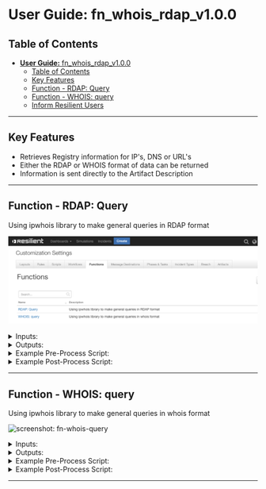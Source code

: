 <!--
  This User README.md is generated by running:
  "resilient-circuits docgen -p fn_whois_rdap --only-user-guide"

  It is best edited using a Text Editor with a Markdown Previewer. VS Code
  is a good example. Checkout https://guides.github.com/features/mastering-markdown/
  for tips on writing with Markdown

  If you make manual edits and run docgen again, a .bak file will be created

  Store any screenshots in the "doc/screenshots" directory and reference them like:
  ![screenshot: screenshot_1](./screenshots/screenshot_1.png)
-->

# **User Guide:** fn_whois_rdap_v1.0.0

## Table of Contents
- [**User Guide:** fn_whois_rdap_v1.0.0](#user-guide-fnwhoisrdapv100)
  - [Table of Contents](#table-of-contents)
  - [Key Features](#key-features)
  - [Function - RDAP: Query](#function---rdap-query)
  - [Function - WHOIS: query](#function---whois-query)
  - [Inform Resilient Users](#inform-resilient-users)

---

## Key Features
<!--
  List the Key Features of the Integration
-->
* Retrieves Registry information for IP's, DNS or URL's
* Either the RDAP or WHOIS format of data can be returned
* Information is sent directly to the Artifact Description

---

## Function - RDAP: Query
Using ipwhois library to make general queries in RDAP format

 ![screenshot: fn-rdap-query ](./screenshots/fn-rdap-query.png)

<details><summary>Inputs:</summary>
<p>

| Name | Type | Required | Example | Tooltip |
| ---- | :--: | :------: | ------- | ------- |
| `rdap_depth` | `number` | Yes | `0` | 0, 1 or 2 |
| `rdap_query` | `text` | Yes | `ibm.com` | IP, URL or DNS |

</p>
</details>

<details><summary>Outputs:</summary>
<p>

```python
results = {
    'inputs': {u'rdap_depth': 0, u'rdap_query': u'ibm.com'}, 'metrics': {'package': 'fn-whois-rdap', 'timestamp': '2019-09-12 14:08:57', 'package_version': '1.0.0', 'host': 'seanogomcomsmbp.galway.ie.ibm.com', 'version': '1.0', 'execution_time_ms': 4128}, 'success': True, 'content': {'raw': None, 'entities': [u'IBM-1'], 'asn_registry': 'arin', 'network': {'status': [u'active'], 'handle': u'NET-129-42-0-0-1', 'name': u'IBM-RSCH-NET2', 'links': [u'https://rdap.arin.net/registry/ip/129.42.0.0', u'https://whois.arin.net/rest/net/NET-129-42-0-0-1'], 'raw': None, 'country': None, 'ip_version': u'v4', 'start_address': '129.42.0.0', 'notices': [{'description': u'By using the ARIN RDAP/Whois service, you are agreeing to the RDAP/Whois Terms of Use', 'links': [u'https://www.arin.net/resources/registry/whois/tou/'], 'title': u'Terms of Service'}, {'description': u'If you see inaccuracies in the results, please visit: ', 'links': [u'https://www.arin.net/resources/registry/whois/inaccuracy_reporting/'], 'title': u'Whois Inaccuracy Reporting'}, {'description': u'Copyright 1997-2019, American Registry for Internet Numbers, Ltd.', 'links': None, 'title': u'Copyright Notice'}], 'end_address': '129.42.255.255', 'remarks': None, 'parent_handle': u'NET-129-0-0-0-0', 'cidr': '129.42.0.0/16', 'type': u'DIRECT ASSIGNMENT', 'events': [{'action': u'last changed', 'timestamp': u'2015-10-20T16:09:08-04:00', 'actor': None}, {'action': u'registration', 'timestamp': u'1987-07-28T23:00:00-04:00', 'actor': None}]}, 'objects': {u'IBM-1': {'status': None, 'roles': [u'registrant'], 'handle': u'IBM-1', 'entities': [u'RAIN-ARIN'], 'links': [u'https://rdap.arin.net/registry/entity/IBM-1', u'https://whois.arin.net/rest/org/IBM-1'], 'raw': None, 'notices': None, 'contact': {'kind': u'org', 'name': u'IBM', 'title': None, 'phone': None, 'role': None, 'address': [{'type': None, 'value': u'3039 Cornwallis Road\nResearch Triangle Park\nNC\n27709-2195\nUnited States'}], 'email': None}, 'events_actor': None, 'remarks': None, 'events': [{'action': u'last changed', 'timestamp': u'2017-11-30T14:46:26-05:00', 'actor': None}, {'action': u'registration', 'timestamp': u'1992-02-08T00:00:00-05:00', 'actor': None}]}}, 'asn_country_code': 'US', 'dns_zone': '10.38.42.129.origin.asn.cymru.com', 'asn_date': '1987-07-29', 'asn_cidr': '129.42.38.0/24', 'nir': None, 'query': '129.42.38.10', 'asn': '16807', 'asn_description': 'IBM-EI - IBM - Events Infrastructure, US'}, 'raw': '{"raw": null, "entities": ["IBM-1"], "asn_registry": "arin", "network": {"status": ["active"], "handle": "NET-129-42-0-0-1", "name": "IBM-RSCH-NET2", "links": ["https://rdap.arin.net/registry/ip/129.42.0.0", "https://whois.arin.net/rest/net/NET-129-42-0-0-1"], "raw": null, "country": null, "ip_version": "v4", "start_address": "129.42.0.0", "notices": [{"description": "By using the ARIN RDAP/Whois service, you are agreeing to the RDAP/Whois Terms of Use", "links": ["https://www.arin.net/resources/registry/whois/tou/"], "title": "Terms of Service"}, {"description": "If you see inaccuracies in the results, please visit: ", "links": ["https://www.arin.net/resources/registry/whois/inaccuracy_reporting/"], "title": "Whois Inaccuracy Reporting"}, {"description": "Copyright 1997-2019, American Registry for Internet Numbers, Ltd.", "links": null, "title": "Copyright Notice"}], "end_address": "129.42.255.255", "remarks": null, "parent_handle": "NET-129-0-0-0-0", "cidr": "129.42.0.0/16", "type": "DIRECT ASSIGNMENT", "events": [{"action": "last changed", "timestamp": "2015-10-20T16:09:08-04:00", "actor": null}, {"action": "registration", "timestamp": "1987-07-28T23:00:00-04:00", "actor": null}]}, "objects": {"IBM-1": {"status": null, "roles": ["registrant"], "handle": "IBM-1", "entities": ["RAIN-ARIN"], "links": ["https://rdap.arin.net/registry/entity/IBM-1", "https://whois.arin.net/rest/org/IBM-1"], "raw": null, "notices": null, "contact": {"kind": "org", "name": "IBM", "title": null, "phone": null, "role": null, "address": [{"type": null, "value": "3039 Cornwallis Road\\nResearch Triangle Park\\nNC\\n27709-2195\\nUnited States"}], "email": null}, "events_actor": null, "remarks": null, "events": [{"action": "last changed", "timestamp": "2017-11-30T14:46:26-05:00", "actor": null}, {"action": "registration", "timestamp": "1992-02-08T00:00:00-05:00", "actor": null}]}}, "asn_country_code": "US", "dns_zone": "10.38.42.129.origin.asn.cymru.com", "asn_date": "1987-07-29", "asn_cidr": "129.42.38.0/24", "nir": null, "query": "129.42.38.10", "asn": "16807", "asn_description": "IBM-EI - IBM - Events Infrastructure, US"}', 'reason': None, 'version': '1.0'}
```

</p>
</details>

<details><summary>Example Pre-Process Script:</summary>
<p>

```python
inputs.rdap_query = artifact.value
inputs.rdap_depth = 0
```

</p>
</details>

<details><summary>Example Post-Process Script:</summary>
<p>

```python
try:
    des = artifact.description.content
except Exception:
  des = None
dummy ={}
dummy = results["content"]

if des is None:
  note =u"""<div><p>RDAP threat intelligence:\n\n <br> Possible dictonary keys: <br> \n {0} \n\n <br> Associated objects <br> \n {1} \n\n <br> DNS zone: <br> \n {2}<div><p>""".format(dummy.keys(), dummy.get(u'objects'),dummy.get('dns_zone'))
  artifact.description = helper.createRichText(note)
else:
  note = des + u"""<div><p>RDAP threat intelligence:\n\n <br> Possible dictonary keys: <br> \n {0} \n\n <br> Associated objects <br> \n {1} \n\n <br> DNS zone: <br> \n {2}<div><p>""".format(dummy.keys(), dummy.get(u'objects'),dummy.get('dns_zone'))
  artifact.description = helper.createRichText(note)

#incident.addNote(helper.createRichText(noteText))
```

</p>
</details>

---
## Function - WHOIS: query
Using ipwhois library to make general queries in whois format

 ![screenshot: fn-whois-query ](./screenshots/fn-whois-query.png)

<details><summary>Inputs:</summary>
<p>

| Name | Type | Required | Example | Tooltip |
| ---- | :--: | :------: | ------- | ------- |
| `whois_query` | `text` | Yes | `ibm.com` | IP, URL or DNS value |

</p>
</details>

<details><summary>Outputs:</summary>
<p>

```python
results = {
    'inputs': {u'whois_query': u'ibm.com'}, 'metrics': {'package': 'fn-whois-rdap', 'timestamp': '2019-09-12 14:05:35', 'package_version': '1.0.0', 'host': 'seanogomcomsmbp.galway.ie.ibm.com', 'version': '1.0', 'execution_time_ms': 958}, 'success': True, 'content': {'raw': None, 'asn_registry': 'arin', 'asn_country_code': 'US', 'dns_zone': '10.38.42.129.origin.asn.cymru.com', 'asn_date': '1987-07-29', 'asn_cidr': '129.42.38.0/24', 'raw_referral': None, 'nir': None, 'query': '129.42.38.10', 'referral': None, 'nets': [{'updated': '2015-10-20', 'handle': 'NET-129-42-0-0-1', 'description': 'IBM', 'postal_code': '27709-2195', 'address': '3039 Cornwallis Road', 'cidr': '129.42.0.0/16', 'emails': ['ipreg@us.ibm.com'], 'city': 'Research Triangle Park', 'name': 'IBM-RSCH-NET2', 'created': '1987-07-28', 'country': 'US', 'state': 'NC', 'range': '129.42.0.0 - 129.42.255.255'}], 'asn': '16807', 'asn_description': 'IBM-EI - IBM - Events Infrastructure, US'}, 'raw': '{"raw": null, "asn_registry": "arin", "asn_country_code": "US", "dns_zone": "10.38.42.129.origin.asn.cymru.com", "asn_date": "1987-07-29", "asn_cidr": "129.42.38.0/24", "raw_referral": null, "nir": null, "query": "129.42.38.10", "referral": null, "nets": [{"updated": "2015-10-20", "handle": "NET-129-42-0-0-1", "description": "IBM", "postal_code": "27709-2195", "address": "3039 Cornwallis Road", "cidr": "129.42.0.0/16", "emails": ["ipreg@us.ibm.com"], "city": "Research Triangle Park", "name": "IBM-RSCH-NET2", "created": "1987-07-28", "country": "US", "state": "NC", "range": "129.42.0.0 - 129.42.255.255"}], "asn": "16807", "asn_description": "IBM-EI - IBM - Events Infrastructure, US"}', 'reason': None, 'version': '1.0'}
```

</p>
</details>

<details><summary>Example Pre-Process Script:</summary>
<p>

```python
inputs.whois_query = artifact.value
```

</p>
</details>

<details><summary>Example Post-Process Script:</summary>
<p>

```python
try:
    des = artifact.description.content
except Exception:
  des = None
dummy ={}
dummy = results["content"]

if des is None:
  note =u"""<div><p>WHOIS threat intelligence: \n\n {}""".format(dummy)
  artifact.description = helper.createRichText(note)
else:
  note = des + u"""<div><p>WHOIS threat intelligence:\n\n {}""".format(dummy)
  artifact.description = helper.createRichText(note)
```

</p>
</details>

---





<!--
## Inform Resilient Users
  Use this section to optionally provide additional information so that Resilient playbook 
  designer can get the maximum benefit of your integration.
-->